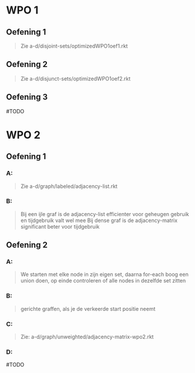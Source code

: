 # WPO 1
## Oefening 1
> Zie a-d/disjoint-sets/optimizedWPO1oef1.rkt

## Oefening 2
> Zie a-d/disjunct-sets/optimizedWPO1oef2.rkt

## Oefening 3
#TODO 

# WPO 2
## Oefening 1
### A:
> Zie a-d/graph/labeled/adjacency-list.rkt

### B:
> Bij een ijle graf is de adjacency-list efficienter voor geheugen gebruik en tijdgebruik valt wel mee
> Bij dense graf is de adjacency-matrix significant beter voor tijdgebruik

## Oefening 2
### A:
> We starten met elke node in zijn eigen set, daarna for-each boog een union doen, op einde controleren of alle nodes in dezelfde set zitten

### B:
> gerichte graffen, als je de verkeerde start positie neemt

### C:
> Zie: a-d/graph/unweighted/adjacency-matrix-wpo2.rkt

### D:
#TODO 
